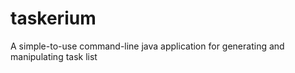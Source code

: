 # taskerium
A simple-to-use command-line java application for generating and manipulating task list
